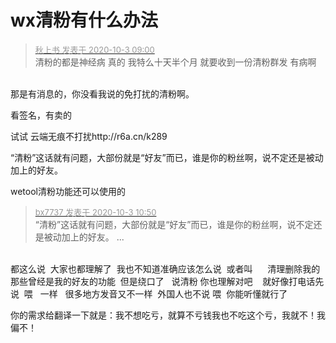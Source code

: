 # wx清粉有什么办法


<div class="quote"><blockquote><font size="2"><a href="https://www.hostloc.com/forum.php?mod=redirect&amp;goto=findpost&amp;pid=9253692&amp;ptid=750455" target="_blank"><font color="#999999">秋上书 发表于 2020-10-3 09:00</font></a></font><br />
清粉的都是神经病 真的 我特么十天半个月 就要收到一份清粉群发 有病啊</blockquote></div><br />
那是有消息的，你没看我说的免打扰的清粉啊。

看签名，有卖的

试试 云端无痕不打扰http://r6a.cn/k289

“清粉”这话就有问题，大部份就是“好友”而已，谁是你的粉丝啊，说不定还是被动加上的好友。<img id="aimg_Rusb8" onclick="zoom(this, this.src, 0, 0, 0)" class="zoom" src="https://cdn.jsdelivr.net/gh/hishis/forum-master/public/images/patch.gif" onmouseover="img_onmouseoverfunc(this)" onload="thumbImg(this)" border="0" alt="" />

wetool清粉功能还可以使用的

<div class="quote"><blockquote><font size="2"><a href="https://www.hostloc.com/forum.php?mod=redirect&amp;goto=findpost&amp;pid=9253905&amp;ptid=750455" target="_blank"><font color="#999999">bx7737 发表于 2020-10-3 10:50</font></a></font><br />
“清粉”这话就有问题，大部份就是“好友”而已，谁是你的粉丝啊，说不定还是被动加上的好友。 ...</blockquote></div><br />
都这么说&nbsp;&nbsp;大家也都理解了&nbsp;&nbsp;我也不知道准确应该怎么说&nbsp;&nbsp;或者叫&nbsp; &nbsp;&nbsp; &nbsp;清理删除我的那些曾经是我的好友的功能&nbsp;&nbsp;但是绕口了&nbsp; &nbsp;说清粉 你也理解对吧&nbsp; &nbsp; 就好像打电话先说&nbsp;&nbsp;喂&nbsp; &nbsp;一样&nbsp; &nbsp;很多地方发音又不一样&nbsp;&nbsp;外国人也不说 喂&nbsp;&nbsp;你能听懂就行了 

你的需求给翻译一下就是：我不想吃亏，就算不亏钱我也不吃这个亏，我就不！我偏不！
